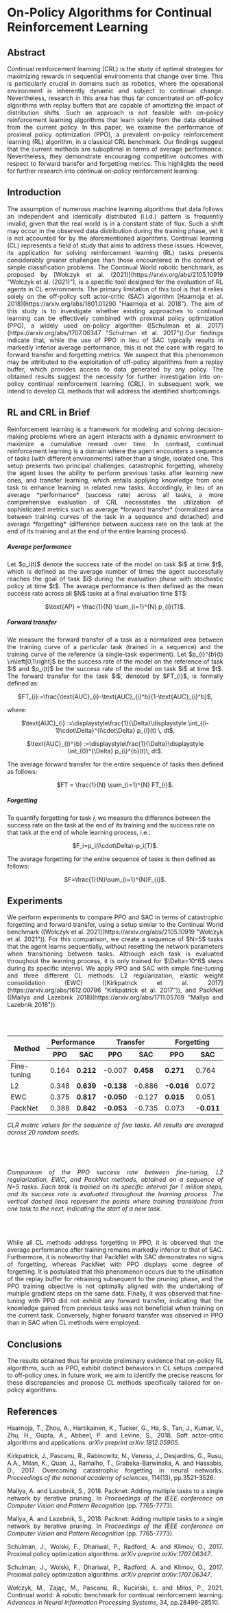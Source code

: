 # On-Policy Algorithms for Continual Reinforcement Learning

## Abstract

<p align="justify">Continual reinforcement learning (CRL) is the study of optimal strategies for maximizing rewards in sequential environments that change over time. This is particularly crucial in domains such as robotics, where the operational environment is inherently dynamic and subject to continual change. Nevertheless, research in this area has thus far concentrated on off-policy algorithms with replay buffers that are capable of amortizing the impact of distribution shifts. Such an approach is not feasible with on-policy reinforcement learning algorithms that learn solely from the data obtained from the current policy. In this paper, we examine the performance of proximal policy optimization (PPO), a prevalent on-policy reinforcement learning (RL) algorithm, in a classical CRL benchmark. Our findings suggest that the current methods are suboptimal in terms of average performance. Nevertheless, they demonstrate encouraging competitive outcomes with respect to forward transfer and forgetting metrics. This highlights the need for further research into continual on-policy reinforcement learning.</p>

## Introduction

<p align="justify">The assumption of numerous machine learning algorithms that data follows an independent and identically distributed (i.i.d.) pattern is frequently invalid, given that the real world is in a constant state of flux. Such a shift may occur in the observed data distribution during the training phase, yet it is not accounted for by the aforementioned algorithms. Continual learning (CL) represents a field of study that aims to address these issues. However, its application for solving reinforcement learning (RL) tasks presents considerably greater challenges than those encountered in the context of simple classification problems. The Continual World robotic benchmark, as proposed by [Wołczyk et al. (2021)](https://arxiv.org/abs/2105.10919 "Wołczyk et al. (2021)"), is a specific tool designed for the evaluation of RL agents in CL environments. The primary limitation of this tool is that it relies solely on the off-policy soft actor-critic (SAC) algorithm [Haarnoja et al. 2018](https://arxiv.org/abs/1801.01290 "Haarnoja et al. 2018"). The aim of this study is to investigate whether existing approaches to continual learning can be effectively combined with proximal policy optimization (PPO), a widely used on-policy algorithm ([Schulman et al. 2017](https://arxiv.org/abs/1707.06347 "Schulman et al. 2017")).Our findings indicate that, while the use of PPO in lieu of SAC typically results in markedly inferior average performance, this is not the case with regard to forward transfer and forgetting metrics. We suspect that this phenomenon may be attributed to the exploitation of off-policy algorithms from a replay buffer, which provides access to data generated by any policy. The obtained results suggest the necessity for further investigation into on-policy continual reinforcement learning (CRL). In subsequent work, we intend to develop CL methods that will address the identified shortcomings.</p>

## RL and CRL in Brief

<p align="justify">Reinforcement learning is a framework for modeling and solving decision-making problems where an agent interacts with a dynamic environment to maximize a cumulative reward over time. In contrast, continual reinforcement learning is a domain where the agent encounters a sequence of tasks (with different environments) rather than a single, isolated one. This setup presents two principal challenges: catastrophic forgetting, whereby the agent loses the ability to perform previous tasks after learning new ones, and transfer learning, which entails applying knowledge from one task to enhance learning in related new tasks. Accordingly, in lieu of an average *performance* (success rate) across all tasks, a more comprehensive evaluation of CRL necessitates the utilization of sophisticated metrics such as average *forward transfer* (normalized area between training curves of the task in a sequence and detached) and average *forgetting* (difference between success rate on the task at the end of its training and at the end of the entire learning process).</p>

##### Average performance

<p align="justify">Let $p_i(t)$ denote the success rate of the model on task $i$ at time $t$, which is defined as the average number of times the agent successfully reaches the goal of task $i$ during the evaluation phase with stochastic policy at time $t$. The average performance is then defined as the mean success rate across all $N$ tasks at a final evaluation time $T$:</p>
<p align="center">
$\text{AP} = \frac{1}{N} \sum_{i=1}^{N} p_{i}(T)$.
</p>

##### Forward transfer

<p align="justify">We measure the forward transfer of a task as a normalized area between the training curve of a particular task (trained in a sequence) and the training curve of the reference (a single-task experiment). Let $p_{i}^{b}(t) \in\left[0,1\right]$ be the success rate of the model on the reference of task $i$ and $p_i(t)$ be the success rate of the model on task $i$ at time $t$. The forward transfer for the task $i$, denoted by $FT_{i}$, is formally defined as:</p>
<p align="center">
$FT_{i}:=\frac{\text{AUC}_{i}-\text{AUC}_{i}^b}{1-\text{AUC}_{i}^b}$,
</p>
where:
<p align="center">
$\text{AUC}_{i}  :=\displaystyle\frac{1}{\Delta}\displaystyle \int_{(i-1)\cdot\Delta}^{i\cdot\Delta} p_{i}(t) \, dt$,
</p>
<p align="center">
$\text{AUC}_{i}^{b}  :=\displaystyle\frac{1}{\Delta}\displaystyle \int_{0}^{\Delta} p_{i}^{b}(t)\, dt$.
</p>
<p align="justify">The average forward transfer for the entire sequence of tasks then defined as follows:</p>
<p align="center">
$FT = \frac{1}{N} \sum_{i=1}^{N} FT_{i}$.
</p>

##### Forgetting

To quantify forgetting for task $i$, we measure the difference between the success rate on the task at the end of its training and the success rate on that task at the end of whole learning process, i.e.:
<p align="center">
$F_i=p_i(i\cdot\Delta)-p_i(T)$.
</p>
The average forgetting for the entire sequence of tasks is then defined as follows:
<p align="center">
$F=\frac{1}{N}\sum_{i=1}^{N}F_{i}$.
</p>

## Experiments

<p align="justify">We perform experiments to compare PPO and SAC in terms of catastrophic forgetting and forward transfer, using a setup similar to the Continual World benchmark ([Wołczyk et al. 2021](https://arxiv.org/abs/2105.10919 "Wołczyk et al. 2021")). For this comparison, we create a sequence of $N=5$ tasks that the agent learns sequentially, without resetting the network parameters when transitioning between tasks. Although each task is evaluated throughout the learning process, it is only trained for $\Delta=10^6$ steps during its specific interval. We apply PPO and SAC with simple fine-tuning and three different CL methods: L2 regularization, elastic weight consolidation (EWC) ([Kirkpatrick et al. 2017](https://arxiv.org/abs/1612.00796 "Kirkpatrick et al. 2017")), and PackNet ([Mallya and Lazebnik 2018](https://arxiv.org/abs/1711.05769 "Mallya and Lazebnik 2018")).</p>

<br/><br/>

<table class="center"><thead>
  <tr>
    <th class="tg-baqh" rowspan="2">Method</th>
    <th class="tg-baqh" colspan="2">Performance </th>
    <th class="tg-baqh" colspan="2">Transfer</th>
    <th class="tg-baqh" colspan="2">Forgetting</th>
  </tr>
  <tr>
    <th class="tg-c3ow">PPO</th>
    <th class="tg-baqh">SAC</th>
    <th class="tg-baqh">PPO</th>
    <th class="tg-baqh">SAC</th>
    <th class="tg-baqh">PPO</th>
    <th class="tg-baqh">SAC</th>
  </tr></thead>
<tbody>
  <tr>
    <td class="tg-baqh">Fine-tuning</td>
    <td class="tg-baqh">0.164</td>
    <td class="tg-baqh"><span style="font-weight:bold">0.212</span></td>
    <td class="tg-baqh">-0.007</td>
    <td class="tg-baqh"><span style="font-weight:bold">0.458</span></td>
    <td class="tg-baqh"><span style="font-weight:bold">0.271</span></td>
    <td class="tg-baqh">0.764</td>
  </tr>
  <tr>
    <td class="tg-baqh">L2</td>
    <td class="tg-baqh">0.348</td>
    <td class="tg-baqh"><span style="font-weight:bold">0.639</span></td>
    <td class="tg-baqh"><span style="font-weight:bold">-0.138</span></td>
    <td class="tg-baqh">-0.886</td>
    <td class="tg-baqh"><span style="font-weight:bold">-0.016</span></td>
    <td class="tg-baqh">0.072</td>
  </tr>
  <tr>
    <td class="tg-baqh">EWC</td>
    <td class="tg-baqh">0.375</td>
    <td class="tg-baqh"><span style="font-weight:bold">0.817</span></td>
    <td class="tg-baqh"><span style="font-weight:bold">-0.050</span></td>
    <td class="tg-baqh">-0.127</td>
    <td class="tg-baqh"><span style="font-weight:bold">0.015</span></td>
    <td class="tg-baqh">0.051</td>
  </tr>
  <tr>
    <td class="tg-baqh">PackNet</td>
    <td class="tg-baqh">0.388</td>
    <td class="tg-baqh"><span style="font-weight:bold">0.842</span></td>
    <td class="tg-baqh"><span style="font-weight:bold">-0.053</span></td>
    <td class="tg-baqh">-0.735</td>
    <td class="tg-baqh">0.073</td>
    <td class="tg-baqh"><span style="font-weight:bold">-0.011</span></td>
  </tr>
</tbody></table>

<em><p align="justify">CLR metric values for the sequence of five tasks. All results are averaged across 20 random seeds.</p></em>

<br/><br/>

<p align="center">
    <img src="https://raw.githubusercontent.com/arczi21/continualworld-ppo/refs/heads/main/examples/results_ppo/ppo_success.jpg" alt>
    <em><p align="justify">Comparison of the PPO success rate between fine-tuning, L2 regularization, EWC, and PackNet methods, obtained on a sequence of N=5 tasks. Each task is trained on its specific interval for 1 million steps, and its success rate is evaluated throughout the learning process. The vertical dashed lines represent the points where training transitions from one task to the next, indicating the start of a new task.</p></em>
</p>

<br/><br/>

<p align="justify">While all CL methods address forgetting in PPO, it is observed that the average performance after training remains markedly inferior to that of SAC. Furthermore, it is noteworthy that PackNet with SAC demonstrates no signs of forgetting, whereas PackNet with PPO displays some degree of forgetting. It is postulated that this phenomenon occurs due to the utilisation of the replay buffer for retraining subsequent to the pruning phase, and the PPO training objective is not optimally aligned with the undertaking of multiple gradient steps on the same data. Finally, it was observed that fine-tuning with PPO did not exhibit any forward transfer, indicating that the knowledge gained from previous tasks was not beneficial when training on the current task. Conversely, higher forward transfer was observed in PPO than in SAC when CL methods were employed.</p>

## Conclusions

<p align="justify">The results obtained thus far provide preliminary evidence that on-policy RL algorithms, such as PPO, exhibit distinct behaviors in CL setups compared to off-policy ones. In future work, we aim to identify the precise reasons for these discrepancies and propose CL methods specifically tailored for on-policy algorithms.</p>

## References
<p align="justify">Haarnoja, T., Zhou, A., Hartikainen, K., Tucker, G., Ha, S., Tan, J., Kumar, V., Zhu, H., Gupta, A., Abbeel, P. and Levine, S., 2018. Soft actor-critic algorithms and applications. <em>arXiv preprint arXiv:1812.05905</em>.</p>
<p align="justify">Kirkpatrick, J., Pascanu, R., Rabinowitz, N., Veness, J., Desjardins, G., Rusu, A.A., Milan, K., Quan, J., Ramalho, T., Grabska-Barwinska, A. and Hassabis, D., 2017. Overcoming catastrophic forgetting in neural networks. <em>Proceedings of the national academy of sciences</em>, 114(13), pp.3521-3526.
<p align="justify">Mallya, A. and Lazebnik, S., 2018. Packnet: Adding multiple tasks to a single network by iterative pruning. In <em>Proceedings of the IEEE conference on Computer Vision and Pattern Recognition</em> (pp. 7765-7773).</p>
<p align="justify">Mallya, A. and Lazebnik, S., 2018. Packnet: Adding multiple tasks to a single network by iterative pruning. In <em>Proceedings of the IEEE conference on Computer Vision and Pattern Recognition</em> (pp. 7765-7773).</p>
<p align="justify">Schulman, J., Wolski, F., Dhariwal, P., Radford, A. and Klimov, O., 2017. Proximal policy optimization algorithms. <em>arXiv preprint arXiv:1707.06347</em>.</p>
<p align="justify">Schulman, J., Wolski, F., Dhariwal, P., Radford, A. and Klimov, O., 2017. Proximal policy optimization algorithms. <em>arXiv preprint arXiv:1707.06347</em>.</p>
<p align="justify">Wołczyk, M., Zając, M., Pascanu, R., Kuciński, Ł. and Miłoś, P., 2021. Continual world: A robotic benchmark for continual reinforcement learning. <em>Advances in Neural Information Processing Systems</em>, 34, pp.28496-28510.</p>
